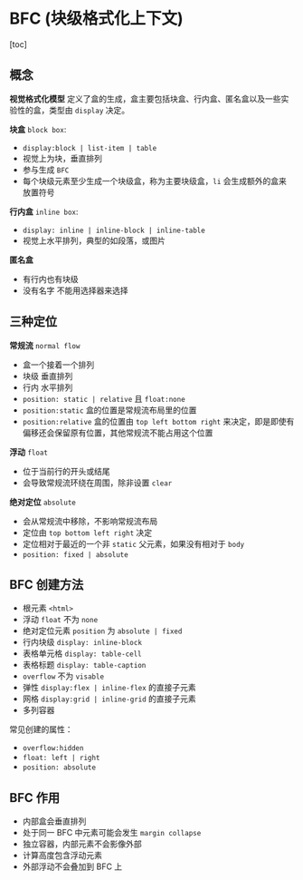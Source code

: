 # BFC (块级格式化上下文)

[toc]

## 概念

**视觉格式化模型** 定义了盒的生成，盒主要包括块盒、行内盒、匿名盒以及一些实验性的盒，类型由 `display` 决定。

**块盒** `block box`:

- `display:block | list-item | table`
- 视觉上为块，垂直排列
- 参与生成 `BFC`
- 每个块级元素至少生成一个块级盒，称为主要块级盒，`li` 会生成额外的盒来放置符号

**行内盒** `inline box`:

- `display: inline | inline-block | inline-table`
- 视觉上水平排列，典型的如段落，或图片

**匿名盒**

- 有行内也有块级
- 没有名字 不能用选择器来选择

## 三种定位

**常规流** `normal flow`

- 盒一个接着一个排列
- 块级 垂直排列
- 行内 水平排列
- `position: static | relative` 且 `float:none`
- `position:static` 盒的位置是常规流布局里的位置
- `position:relative` 盒的位置由 `top left bottom right` 来决定，即是即使有偏移还会保留原有位置，其他常规流不能占用这个位置

**浮动** `float`

- 位于当前行的开头或结尾
- 会导致常规流环绕在周围，除非设置 `clear`

**绝对定位** `absolute`

- 会从常规流中移除，不影响常规流布局
- 定位由 `top bottom left right` 决定
- 定位相对于最近的一个非 `static` 父元素，如果没有相对于 `body`
- `position: fixed | absolute`

## BFC 创建方法

- 根元素 `<html>`
- 浮动 `float` 不为 `none`
- 绝对定位元素 `position` 为 `absolute | fixed`
- 行内块级 `display: inline-block`
- 表格单元格 `display: table-cell`
- 表格标题 `display: table-caption`
- `overflow` 不为 `visable`
- 弹性 `display:flex | inline-flex` 的直接子元素
- 网格 `display:grid | inline-grid` 的直接子元素
- 多列容器

常见创建的属性：

- `overflow:hidden`
- `float: left | right`
- `position: absolute`

## BFC 作用

- 内部盒会垂直排列
- 处于同一 BFC 中元素可能会发生 `margin collapse`
- 独立容器，内部元素不会影像外部
- 计算高度包含浮动元素
- 外部浮动不会叠加到 BFC 上
